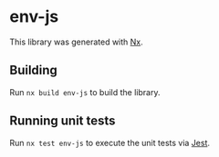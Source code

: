 # env-js

This library was generated with [Nx](https://nx.dev).

## Building

Run `nx build env-js` to build the library.

## Running unit tests

Run `nx test env-js` to execute the unit tests via [Jest](https://jestjs.io).
